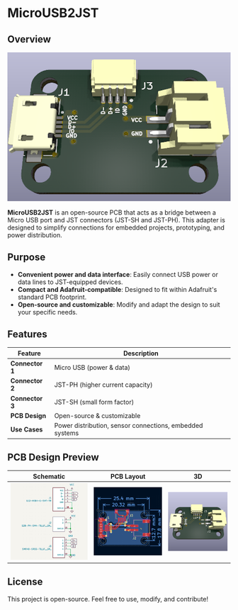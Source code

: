 # MicroUSB2JST

## Overview
![Main Preview](assets/img/main.png)

**MicroUSB2JST** is an open-source PCB that acts as a bridge between a Micro USB port and JST connectors (JST-SH and JST-PH). This adapter is designed to simplify connections for embedded projects, prototyping, and power distribution.

## Purpose
- **Convenient power and data interface**: Easily connect USB power or data lines to JST-equipped devices.
- **Compact and Adafruit-compatible**: Designed to fit within Adafruit's standard PCB footprint.
- **Open-source and customizable**: Modify and adapt the design to suit your specific needs.

## Features
| Feature         | Description |
|----------------|-------------|
| **Connector 1** | Micro USB (power & data) |
| **Connector 2** | JST-PH (higher current capacity) |
| **Connector 3** | JST-SH (small form factor) |
| **PCB Design**  | Open-source & customizable |
| **Use Cases**   | Power distribution, sensor connections, embedded systems |

## PCB Design Preview
| Schematic | PCB Layout | 3D |
|-----------|-----------|-----------|
| ![Schematic](assets/img/schematic.png) | ![PCB Layout](assets/img/pcb_layout.png) | ![3D](assets/img/3d.png) |

## License
This project is open-source. Feel free to use, modify, and contribute!

